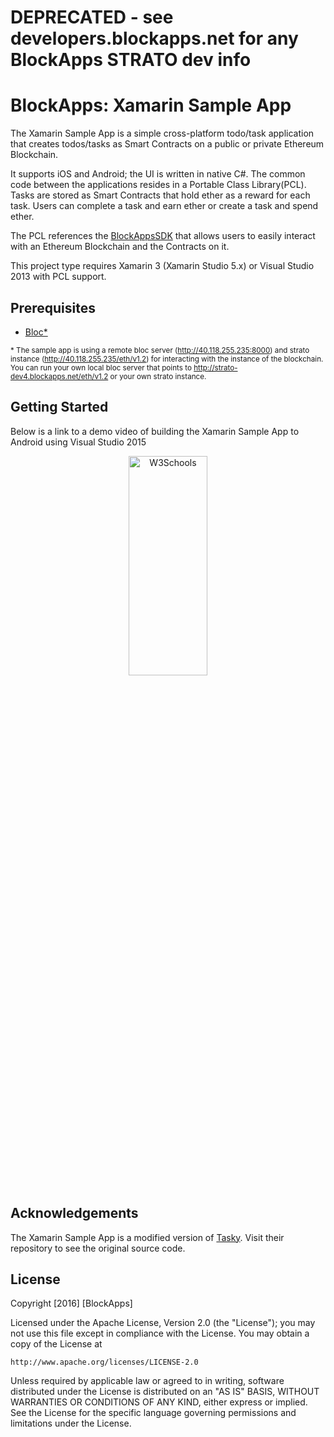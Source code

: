 # DEPRECATED - see developers.blockapps.net for any BlockApps STRATO dev info

# BlockApps: Xamarin Sample App

The Xamarin Sample App is a simple cross-platform todo/task application that
creates todos/tasks as Smart Contracts on a public or private Ethereum
Blockchain.

It supports iOS and Android; the UI is written in native C#. The common code
between the applications resides in a Portable Class Library(PCL). Tasks are
stored as Smart Contracts that hold ether as a reward for each task. Users can
complete a task and earn ether or create a task and spend ether.

The PCL references the [BlockAppsSDK](https://github.com/blockapps/xamarin-sdk)
that allows users to easily interact with an Ethereum Blockchain and the
Contracts on it.

This project type requires Xamarin 3 (Xamarin Studio 5.x) or Visual Studio 2013
with PCL support.

## Prerequisites
* [Bloc*](https://github.com/blockapps/bloc)

<sub>* The sample app is using a remote bloc server (http://40.118.255.235:8000) and strato instance (http://40.118.255.235/eth/v1.2)  for interacting with the instance of the blockchain. You can run your own local bloc server that points to http://strato-dev4.blockapps.net/eth/v1.2 or your own strato instance. </sub>

## Getting Started

Below is a link to a demo video of building the Xamarin Sample App to Android
using Visual Studio 2015

<p align="center">
<a href="https://www.youtube.com/watch?v=xEMApEug2do">
<img border="0" alt="W3Schools" src="https://img.youtube.com/vi/xEMApEug2do/0.jpg" width="50%" height="30%">
</a>
</p>

## Acknowledgements
The Xamarin Sample App is a modified version of
[Tasky](https://github.com/xamarin/mobile-samples/tree/master/TaskyPortable).
Visit their repository to see the original source code.

## License
Copyright [2016] [BlockApps]

Licensed under the Apache License, Version 2.0 (the "License");
you may not use this file except in compliance with the License.
You may obtain a copy of the License at

    http://www.apache.org/licenses/LICENSE-2.0

Unless required by applicable law or agreed to in writing, software
distributed under the License is distributed on an "AS IS" BASIS,
WITHOUT WARRANTIES OR CONDITIONS OF ANY KIND, either express or implied.
See the License for the specific language governing permissions and
limitations under the License.
